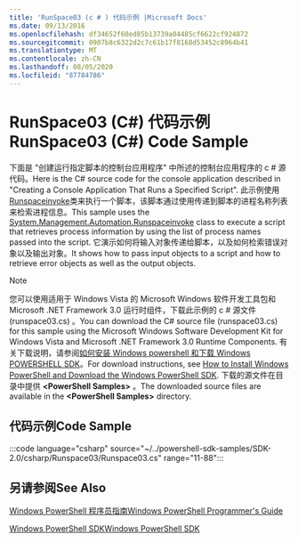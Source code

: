 ```yaml
---
title: 'RunSpace03 (c # ) 代码示例 |Microsoft Docs'
ms.date: 09/13/2016
ms.openlocfilehash: df34652f60ed85b13739a04485cf6622cf924872
ms.sourcegitcommit: 0907b8c6322d2c7c61b17f8168d53452c8964b41
ms.translationtype: MT
ms.contentlocale: zh-CN
ms.lasthandoff: 08/05/2020
ms.locfileid: "87784786"
---
```

# <a name="runspace03-c-code-sample"></a><span data-ttu-id="9a02a-102">RunSpace03 (C#) 代码示例</span><span class="sxs-lookup"><span data-stu-id="9a02a-102">RunSpace03 (C#) Code Sample</span></span>

<span data-ttu-id="9a02a-103">下面是 "创建运行指定脚本的控制台应用程序" 中所述的控制台应用程序的 c # 源代码。</span><span class="sxs-lookup"><span data-stu-id="9a02a-103">Here is the C# source code for the console application described in "Creating a Console Application That Runs a Specified Script".</span></span> <span data-ttu-id="9a02a-104">此示例使用[Runspaceinvoke](/dotnet/api/System.Management.Automation.RunspaceInvoke)类来执行一个脚本，该脚本通过使用传递到脚本的进程名称列表来检索进程信息。</span><span class="sxs-lookup"><span data-stu-id="9a02a-104">This sample uses the [System.Management.Automation.Runspaceinvoke](/dotnet/api/System.Management.Automation.RunspaceInvoke) class to execute a script that retrieves process information by using the list of process names passed into the script.</span></span> <span data-ttu-id="9a02a-105">它演示如何将输入对象传递给脚本，以及如何检索错误对象以及输出对象。</span><span class="sxs-lookup"><span data-stu-id="9a02a-105">It shows how to pass input objects to a script and how to retrieve error objects as well as the output objects.</span></span>

> [!NOTE]
> <span data-ttu-id="9a02a-106">您可以使用适用于 Windows Vista 的 Microsoft Windows 软件开发工具包和 Microsoft .NET Framework 3.0 运行时组件，下载此示例的 c # 源文件 (runspace03.cs) 。</span><span class="sxs-lookup"><span data-stu-id="9a02a-106">You can download the C# source file (runspace03.cs) for this sample using the Microsoft Windows Software Development Kit for Windows Vista and Microsoft .NET Framework 3.0 Runtime Components.</span></span> <span data-ttu-id="9a02a-107">有关下载说明，请参阅[如何安装 Windows powershell 和下载 Windows POWERSHELL SDK](/powershell/scripting/developer/installing-the-windows-powershell-sdk)。</span><span class="sxs-lookup"><span data-stu-id="9a02a-107">For download instructions, see [How to Install Windows PowerShell and Download the Windows PowerShell SDK](/powershell/scripting/developer/installing-the-windows-powershell-sdk).</span></span>
> <span data-ttu-id="9a02a-108">下载的源文件在目录中提供 **\<PowerShell Samples>** 。</span><span class="sxs-lookup"><span data-stu-id="9a02a-108">The downloaded source files are available in the **\<PowerShell Samples>** directory.</span></span>

## <a name="code-sample"></a><span data-ttu-id="9a02a-109">代码示例</span><span class="sxs-lookup"><span data-stu-id="9a02a-109">Code Sample</span></span>

:::code language="csharp" source="~/../powershell-sdk-samples/SDK-2.0/csharp/Runspace03/Runspace03.cs" range="11-88":::

## <a name="see-also"></a><span data-ttu-id="9a02a-110">另请参阅</span><span class="sxs-lookup"><span data-stu-id="9a02a-110">See Also</span></span>

[<span data-ttu-id="9a02a-111">Windows PowerShell 程序员指南</span><span class="sxs-lookup"><span data-stu-id="9a02a-111">Windows PowerShell Programmer's Guide</span></span>](./windows-powershell-programmer-s-guide.md)

[<span data-ttu-id="9a02a-112">Windows PowerShell SDK</span><span class="sxs-lookup"><span data-stu-id="9a02a-112">Windows PowerShell SDK</span></span>](../windows-powershell-reference.md)
